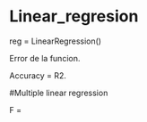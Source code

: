 # Linear_regresion
reg = LinearRegression()

Error de la funcion. 


Accuracy = R2.

#Multiple linear regression

F = 
